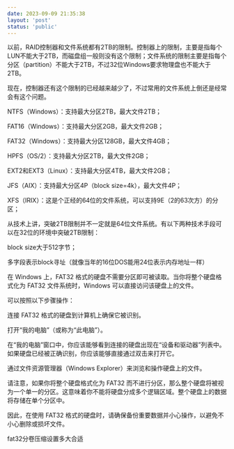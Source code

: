 ```yaml
---
date: 2023-09-09 21:35:38
layout: 'post'
status: 'public'
---
```


以前，RAID控制器和文件系统都有2TB的限制。控制器上的限制，主要是指每个LUN不能大于2TB，而磁盘组一般则没有这个限制；文件系统的限制主要是指每个分区（partition）不能大于2TB，不过32位Windows要求物理盘也不能大于2TB。

现在，控制器还有这个限制的已经越来越少了，不过常用的文件系统上倒还是经常会有这个问题。

NTFS（Windows）：支持最大分区2TB，最大文件2TB；

FAT16（Windows）：支持最大分区2GB，最大文件2GB；

FAT32（Windows）：支持最大分区128GB，最大文件4GB；

HPFS（OS/2）：支持最大分区2TB，最大文件2GB；

EXT2和EXT3（Linux）：支持最大分区4TB，最大文件2GB；

JFS（AIX）：支持最大分区4P（block size=4k），最大文件4P；

XFS（IRIX）：这是个正经的64位的文件系统，可以支持9E（2的63次方）的分区；

 

从技术上讲，突破2TB限制并不一定就是64位文件系统。有以下两种技术手段可以在32位的环境中突破2TB限制：

block size大于512字节；

多字段表示block寻址（就像当年的16位DOS能用24位表示内存地址一样）

在 Windows 上，FAT32 格式的硬盘不需要分区即可被读取。当你将整个硬盘格式化为 FAT32 文件系统时，Windows 可以直接访问该硬盘上的文件。

可以按照以下步骤操作：

连接 FAT32 格式的硬盘到计算机上确保它被识别。

打开“我的电脑”（或称为“此电脑”）。

在“我的电脑”窗口中，你应该能够看到连接的硬盘出现在“设备和驱动器”列表中。如果硬盘已经被正确识别，你应该能够直接通过双击来打开它。

通过文件资源管理器（Windows Explorer）来浏览和操作硬盘上的文件。

请注意，如果你将整个硬盘格式化为 FAT32 而不进行分区，那么整个硬盘将被视为一个单一的分区。这意味着你不能将硬盘分成多个逻辑区域。整个硬盘上的数据将存储在单个分区中。

因此，在使用 FAT32 格式的硬盘时，请确保备份重要数据并小心操作，以避免不小心删除或损坏文件。

fat32分卷压缩设置多大合适
